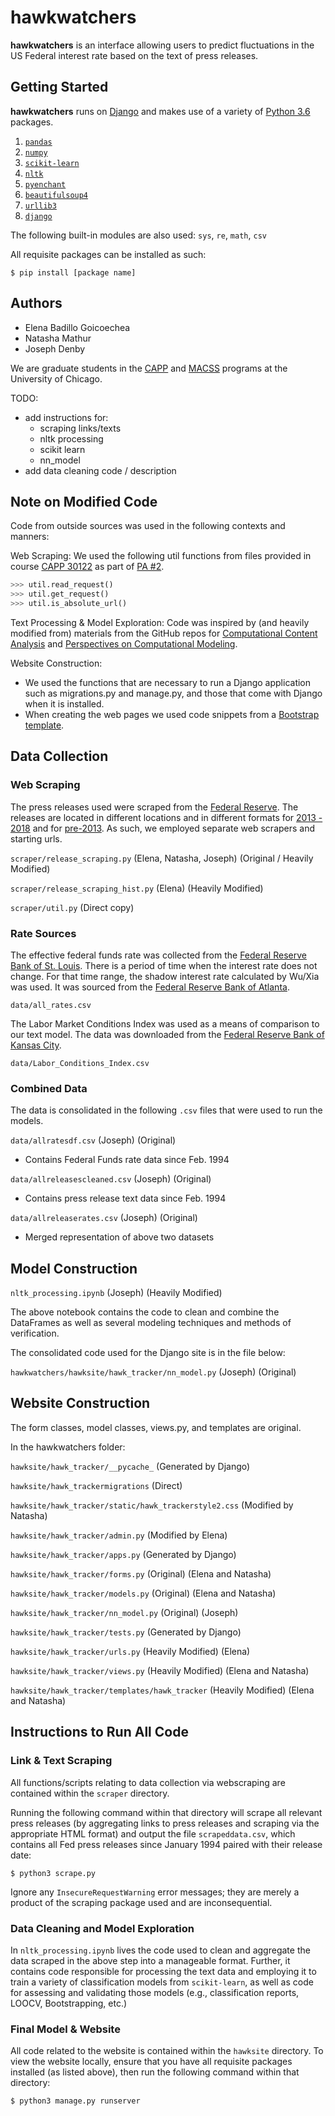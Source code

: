 # hawkwatchers

__hawkwatchers__ is an interface allowing users to predict fluctuations in the US Federal interest rate based on the text of press releases.

## Getting Started
__hawkwatchers__ runs on [Django](https://www.djangoproject.com/) and makes use of a variety of [Python 3.6](https://docs.python.org/3/) packages.

1. [`pandas`](https://pandas.pydata.org/)
2. [`numpy`](http://www.numpy.org/)
3. [`scikit-learn`](http://scikit-learn.org/)
4. [`nltk`](http://www.nltk.org/)
5. [`pyenchant`](https://github.com/rfk/pyenchant)
6. [`beautifulsoup4`](https://pypi.python.org/pypi/beautifulsoup4)
7. [`urllib3`](https://urllib3.readthedocs.io/en/latest/)
8. [`django`](https://www.djangoproject.com/)

The following built-in modules are also used: `sys`, `re`, `math`, `csv`

All requisite packages can be installed as such:
```
$ pip install [package name]
```


## Authors
- Elena Badillo Goicoechea
- Natasha Mathur
- Joseph Denby

We are graduate students in the [CAPP](https://capp.uchicago.edu/) and [MACSS](https://macss.uchicago.edu/) programs at the University of Chicago. 

TODO:

- add instructions for:
    + scraping links/texts
    + nltk processing
    + scikit learn
    + nn_model
- add data cleaning code / description 

## Note on Modified Code

Code from outside sources was used in the following contexts and manners:

Web Scraping: We used the following util functions from files provided in course [CAPP 30122](https://classes.cs.uchicago.edu/archive/2018/winter/30122-1/index.html) as part of [PA #2](https://classes.cs.uchicago.edu/archive/2018/winter/30122-1/pa/pa2/index.html).
```python
>>> util.read_request()
>>> util.get_request()
>>> util.is_absolute_url()
```

 
Text Processing & Model Exploration: Code was inspired by (and heavily modified from) materials from the GitHub repos for [Computational Content Analysis](https://github.com/Computational-Content-Analysis-2018/Content-Analysis) and [Perspectives on Computational Modeling](https://github.com/UC-MACSS/persp-model_W18). 

Website Construction:
 - We used the functions that are necessary to run a Django application such as migrations.py and manage.py, and those that come with Django when it is installed. 
 - When creating the web pages we used code snippets from a [Bootstrap template](https://getbootstrap.com/docs/4.0/examples/cover/). 


## Data Collection

### Web Scraping

The press releases used were scraped from the [Federal Reserve](https://www.federalreserve.gov/default.htm). The releases are located in different locations and in different formats for [2013 - 2018](https://www.federalreserve.gov/monetarypolicy/fomccalendars.htm) and for [pre-2013](https://www.federalreserve.gov/monetarypolicy/fomc_historical_year.htm). As such, we employed separate web scrapers and starting urls. 

`scraper/release_scraping.py` (Elena, Natasha, Joseph) (Original / Heavily Modified)

`scraper/release_scraping_hist.py` (Elena) (Heavily Modified)


`scraper/util.py` (Direct copy)

### Rate Sources

The effective federal funds rate was collected from the [Federal Reserve Bank of St. Louis](https://fred.stlouisfed.org/series/FEDFUNDS). There is a period of time when the interest rate does not change. For that time range, the shadow interest rate calculated by Wu/Xia was used. It was sourced from the [Federal Reserve Bank of Atlanta](https://www.frbatlanta.org/cqer/research/shadow_rate.aspx?panel=1
).

`data/all_rates.csv`


The Labor Market Conditions Index was used as a means of comparison to our text model. The data was downloaded from the [Federal 
Reserve Bank of Kansas City](https://www.kansascityfed.org/research/indicatorsdata/lmci). 

`data/Labor_Conditions_Index.csv` 



### Combined Data

The data is consolidated in the following `.csv` files that were used to run the models. 

`data/allratesdf.csv` (Joseph) (Original)
- Contains Federal Funds rate data since Feb. 1994

`data/allreleasescleaned.csv` (Joseph) (Original)
- Contains press release text data since Feb. 1994

`data/allreleaserates.csv` (Joseph) (Original)
- Merged representation of above two datasets

## Model Construction

`nltk_processing.ipynb` (Joseph) (Heavily Modified)

The above notebook contains the code to clean and combine the DataFrames as well as several modeling techniques and methods of verification. 

The consolidated code used for the Django site is in the file below:

`hawkwatchers/hawksite/hawk_tracker/nn_model.py`  (Joseph) (Original)

## Website Construction

The form classes, model classes, views.py, and templates are original. 

In the hawkwatchers folder:

`hawksite/hawk_tracker/__pycache_` (Generated by Django)

`hawksite/hawk_trackermigrations` (Direct)

`hawksite/hawk_tracker/static/hawk_trackerstyle2.css` (Modified by Natasha)

`hawksite/hawk_tracker/admin.py` (Modified by Elena)

`hawksite/hawk_tracker/apps.py` (Generated by Django)

`hawksite/hawk_tracker/forms.py` (Original) (Elena and Natasha)

`hawksite/hawk_tracker/models.py` (Original) (Elena and Natasha)

`hawksite/hawk_tracker/nn_model.py` (Original) (Joseph)

`hawksite/hawk_tracker/tests.py` (Generated by Django)

`hawksite/hawk_tracker/urls.py` (Heavily Modified) (Elena)

`hawksite/hawk_tracker/views.py` (Heavily Modified) (Elena and Natasha)

`hawksite/hawk_tracker/templates/hawk_tracker` (Heavily Modified) (Elena and Natasha)

## Instructions to Run All Code
### Link & Text Scraping
All functions/scripts relating to data collection via webscraping are contained within the `scraper` directory. 

Running the following command within that directory will scrape all relevant press releases (by aggregating links to press releases and scraping via the appropriate HTML format) and output the file `scrapeddata.csv`, which contains all Fed press releases since January 1994 paired with their release date:
```
$ python3 scrape.py
```

Ignore any `InsecureRequestWarning` error messages; they are merely a product of the scraping package used and are inconsequential.

### Data Cleaning and Model Exploration
In `nltk_processing.ipynb` lives the code used to clean and aggregate the data scraped in the above step into a manageable format. Further, it contains code responsible for processing the text data and employing it to train a variety of classification models from `scikit-learn`, as well as code for assessing and validating those models (e.g., classification reports, LOOCV, Bootstrapping, etc.)

### Final Model & Website

All code related to the website is contained within the `hawksite` directory. To view the website locally, ensure that you have all requisite packages installed (as listed above), then run the following command within that directory:
```
$ python3 manage.py runserver
```

